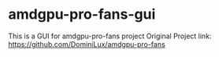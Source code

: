 # amdgpu-pro-fans-gui
This is a GUI for amdgpu-pro-fans project
Original Project link: https://github.com/DominiLux/amdgpu-pro-fans

